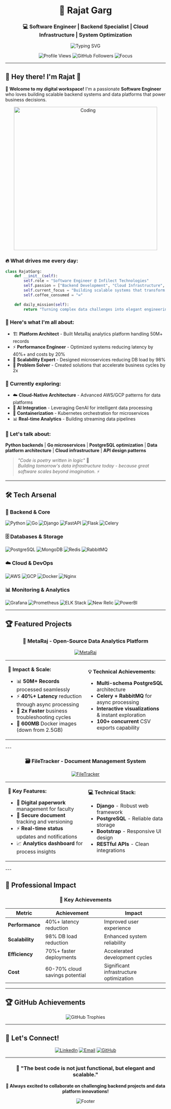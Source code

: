 <div align="center">
  
# 🚀 Rajat Garg

### 💻 Software Engineer | Backend Specialist | Cloud Infrastructure | System Optimization
<img src="https://readme-typing-svg.herokuapp.com?font=Fira+Code&size=22&pause=1000&color=00D4AA&center=true&vCenter=true&width=600&lines=Welcome+to+my+GitHub+Profile!;Backend+Engineer+%7C+Python+%7C+PostgreSQL;Microservices+%7C+Cloud+Architecture;Building+Scalable+Solutions;Performance+Optimization+Specialist" alt="Typing SVG" />

<p align="center">
  <img src="https://komarev.com/ghpvc/?username=rajatrj349&label=Profile%20Views&color=brightgreen&style=for-the-badge" alt="Profile Views" />
  <img src="https://img.shields.io/github/followers/rajatrj349?label=Followers&style=for-the-badge&color=blue" alt="GitHub Followers" />
  <img src="https://img.shields.io/badge/Focus-Backend%20Engineering-orange?style=for-the-badge" alt="Focus" />
</p>

</div>

---

## 🎯 Hey there! I'm Rajat 👋

🚀 **Welcome to my digital workspace!** I'm a passionate **Software Engineer** who loves building scalable backend systems and data platforms that power business decisions.

<div align="center">
  <img alt="Coding" width="450" src="https://i.pinimg.com/originals/81/17/8b/81178b47a8598f0c81c4799946101548.gif">
</div>

### 🔥 What drives me every day:
```python
class RajatGarg:
    def __init__(self):
        self.role = "Software Engineer @ Infilect Technologies"
        self.passion = ["Backend Development", "Cloud Infrastructure", "Performance Optimization"]
        self.current_focus = "Building scalable systems that transform business insights"
        self.coffee_consumed = "∞"
    
    def daily_mission(self):
        return "Turning complex data challenges into elegant engineering solutions! 🎯"
```

### 🌟 Here's what I'm all about:
- 🏗️ **Platform Architect** - Built MetaRaj analytics platform handling 50M+ records
- ⚡ **Performance Engineer** - Optimized systems reducing latency by 40%+ and costs by 20%
- 🚀 **Scalability Expert** - Designed microservices reducing DB load by 98%
- 🎯 **Problem Solver** - Created solutions that accelerate business cycles by 2x

### 🎯 Currently exploring:
- ☁️ **Cloud-Native Architecture** - Advanced AWS/GCP patterns for data platforms
- 🤖 **AI Integration** - Leveraging GenAI for intelligent data processing
- 🐳 **Containerization** - Kubernetes orchestration for microservices  
- 📊 **Real-time Analytics** - Building streaming data pipelines

### 💬 Let's talk about:
**Python backends** | **Go microservices** | **PostgreSQL optimization** | **Data platform architecture** | **Cloud infrastructure** | **API design patterns**

> *"Code is poetry written in logic"* 💫  
> *Building tomorrow's data infrastructure today - because great software scales beyond imagination.* ⚡

---

## 🛠️ Tech Arsenal

### 🔧 Backend & Core
<p align="left">
  <img src="https://img.shields.io/badge/Python-3776AB?style=for-the-badge&logo=python&logoColor=white" alt="Python" />
  <img src="https://img.shields.io/badge/Go-00ADD8?style=for-the-badge&logo=go&logoColor=white" alt="Go" />
  <img src="https://img.shields.io/badge/Django-092E20?style=for-the-badge&logo=django&logoColor=white" alt="Django" />
  <img src="https://img.shields.io/badge/FastAPI-009688?style=for-the-badge&logo=fastapi&logoColor=white" alt="FastAPI" />
  <img src="https://img.shields.io/badge/Flask-000000?style=for-the-badge&logo=flask&logoColor=white" alt="Flask" />
  <img src="https://img.shields.io/badge/Celery-37B24D?style=for-the-badge&logo=celery&logoColor=white" alt="Celery" />
</p>

### 🗄️ Databases & Storage
<p align="left">
  <img src="https://img.shields.io/badge/PostgreSQL-316192?style=for-the-badge&logo=postgresql&logoColor=white" alt="PostgreSQL" />
  <img src="https://img.shields.io/badge/MongoDB-4EA94B?style=for-the-badge&logo=mongodb&logoColor=white" alt="MongoDB" />
  <img src="https://img.shields.io/badge/Redis-DC382D?style=for-the-badge&logo=redis&logoColor=white" alt="Redis" />
  <img src="https://img.shields.io/badge/RabbitMQ-FF6600?style=for-the-badge&logo=rabbitmq&logoColor=white" alt="RabbitMQ" />
</p>

### ☁️ Cloud & DevOps
<p align="left">
  <img src="https://img.shields.io/badge/AWS-232F3E?style=for-the-badge&logo=amazon-aws&logoColor=white" alt="AWS" />
  <img src="https://img.shields.io/badge/GCP-4285F4?style=for-the-badge&logo=google-cloud&logoColor=white" alt="GCP" />
  <img src="https://img.shields.io/badge/Docker-2496ED?style=for-the-badge&logo=docker&logoColor=white" alt="Docker" />
  <img src="https://img.shields.io/badge/Nginx-009639?style=for-the-badge&logo=nginx&logoColor=white" alt="Nginx" />
</p>

### 📊 Monitoring & Analytics
<p align="left">
  <img src="https://img.shields.io/badge/Grafana-F46800?style=for-the-badge&logo=grafana&logoColor=white" alt="Grafana" />
  <img src="https://img.shields.io/badge/Prometheus-E6522C?style=for-the-badge&logo=prometheus&logoColor=white" alt="Prometheus" />
  <img src="https://img.shields.io/badge/ELK%20Stack-005571?style=for-the-badge&logo=elastic&logoColor=white" alt="ELK Stack" />
  <img src="https://img.shields.io/badge/New%20Relic-008C99?style=for-the-badge&logo=new-relic&logoColor=white" alt="New Relic" />
  <img src="https://img.shields.io/badge/PowerBI-F2C811?style=for-the-badge&logo=power-bi&logoColor=black" alt="PowerBI" />
</p>

---

## 🏆 Featured Projects

<div align="center">

### 🔬 MetaRaj - Open-Source Data Analytics Platform
[![MetaRaj](https://img.shields.io/badge/🔬%20MetaRaj-View%20Project-brightgreen?style=for-the-badge&logo=github)](https://github.com/rajatrj349/MetaRaj)

</div>

<div align="center">
<table>
<tr>
<td width="50%">

**🎯 Impact & Scale:**
- 📊 **50M+ Records** processed seamlessly
- ⚡ **40%+ Latency** reduction through async processing
- 🚀 **2x Faster** business troubleshooting cycles
- 💾 **600MB** Docker images (down from 2.5GB)

</td>
<td width="50%">

**💡 Technical Achievements:**
- **Multi-schema PostgreSQL** architecture
- **Celery + RabbitMQ** for async processing
- **Interactive visualizations** & instant exploration
- **100+ concurrent** CSV exports capability

</td>
</tr>
</table>
</div>
---

<div align="center">

### 🗃️ FileTracker - Document Management System
[![FileTracker](https://img.shields.io/badge/🗃️%20FileTracker-View%20Code-blue?style=for-the-badge&logo=github)](https://github.com/rajatrj349/FileTracker)

</div>

<div align="center">
<table>
<tr>
<td width="50%">

**🚀 Key Features:**
- 📄 **Digital paperwork** management for faculty
- 🔐 **Secure document** tracking and versioning
- ⚡ **Real-time status** updates and notifications
- 📈 **Analytics dashboard** for process insights

</td>
<td width="50%">

**💻 Technical Stack:**
- **Django** - Robust web framework
- **PostgreSQL** - Reliable data storage
- **Bootstrap** - Responsive UI design
- **RESTful APIs** - Clean integrations

</td>
</tr>
</table>
</div>
---

## 💼 Professional Impact

<div align="center">

### 🎯 Key Achievements

| Metric | Achievement | Impact |
|--------|-------------|--------|
| **Performance** | 40%+ latency reduction | Improved user experience |
| **Scalability** | 98% DB load reduction | Enhanced system reliability |
| **Efficiency** | 70%+ faster deployments | Accelerated development cycles |
| **Cost** | 60-70% cloud savings potential | Significant infrastructure optimization |

</div>

---

## 🏆 GitHub Achievements

<div align="center">
  <img src="https://github-profile-trophy.vercel.app/?username=rajatgarg765&theme=darkhub&no-frame=true&row=1&column=7" alt="GitHub Trophies" />
</div>

---

## 🤝 Let's Connect!

<div align="center">

[![LinkedIn](https://img.shields.io/badge/LinkedIn-0077B5?style=for-the-badge&logo=linkedin&logoColor=white)](https://www.linkedin.com/in/rajatgarg123/)
[![Email](https://img.shields.io/badge/Email-D14836?style=for-the-badge&logo=gmail&logoColor=white)](mailto:rajatrj349@gmail.com)
[![GitHub](https://img.shields.io/badge/GitHub-100000?style=for-the-badge&logo=github&logoColor=white)](https://github.com/rajatgarg765)

</div>

---

<div align="center">
  
### 💭 "The best code is not just functional, but elegant and scalable."

**🚀 Always excited to collaborate on challenging backend projects and data platform innovations!**

<img src="https://capsule-render.vercel.app/api?type=waving&color=gradient&height=100&section=footer" alt="Footer" />

</div>
